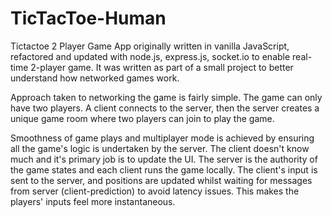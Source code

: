 TicTacToe-Human
===============

Tictactoe 2 Player Game App originally written in vanilla JavaScript, refactored and updated with node.js, express.js, socket.io to enable real-time 2-player game. It was written as part of a small project to better understand how networked games work.  

Approach taken to networking the game is fairly simple. The game can only have two players. A client connects to the server, then the server creates a unique game room where two players can join to play the game. 

Smoothness of game plays and multiplayer mode is achieved by ensuring all the game's logic is undertaken by the server. The client doesn't know much and it's primary job is to update the UI. The server is the authority of the game states and each client runs the game locally. The client's input is sent to the server, and positions are updated whilst waiting for messages from server (client-prediction) to avoid latency issues. This makes the players' inputs feel more instantaneous. 




